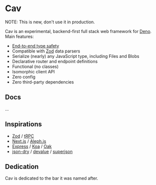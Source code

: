 # Cav

NOTE: This is new, don't use it in production.

Cav is an experimental, backend-first full stack web framework for
[Deno](https://deno.land). Main features:

- [End-to-end type safety](https://colinhacks.com/essays/painless-typesafety)
- Compatible with [Zod](https://github.com/colinhacks/zod) data parsers
- Serialize (nearly) any JavaScript type, including Files and Blobs
- Declarative router and endpoint definitions
- Functional (no classes)
- Isomorphic client API
- Zero config
- Zero third-party dependencies

## Docs

...

## Inspirations

- [Zod](https://github.com/colinhacks/zod) / [tRPC](https://trpc.io)
- [Next.js](https://nextjs.org/) / [Aleph.js](https://alephjs.org/)
- [Express](https://expressjs.com/) / [Koa](https://koajs.com/) /
  [Oak](https://oakserver.github.io/oak/)
- [json-dry](https://github.com/11ways/json-dry) /
  [devalue](https://github.com/Rich-Harris/devalue) /
  [superjson](https://github.com/blitz-js/superjson)

## Dedication

Cav is dedicated to the bar it was named after.
